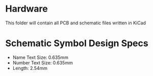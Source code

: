 # Hardware
This folder will contain all PCB and schematic files written in KiCad

# Schematic Symbol Design Specs
* Name Text Size: 0.635mm
* Number Text Size: 0.635mm
* Length: 2.54mm

